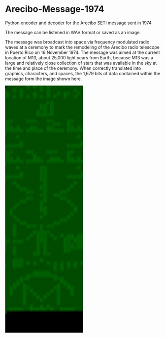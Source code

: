 # Arecibo-Message-1974
Python encoder and decoder for the Arecibo SETI message sent in 1974

The message can be listened in WAV format or saved as an image.

The message was broadcast into space via frequency modulated radio waves at a ceremony to mark the remodeling of the Arecibo radio telescope in Puerto Rico on 16 November 1974. The message was aimed at the current location of M13, about 25,000 light years from Earth, because M13 was a large and relatively close collection of stars that was available in the sky at the time and place of the ceremony. When correctly translated into graphics, characters, and spaces, the 1,679 bits of data contained within the message form the image shown here.

![Decoded image](arecibo.jpg)
